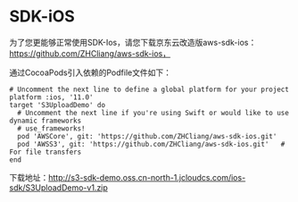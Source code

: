 # SDK-iOS

为了您更能够正常使用SDK-Ios，请您下载京东云改造版aws-sdk-ios：https://github.com/ZHCliang/aws-sdk-ios，

通过CocoaPods引入依赖的Podfile文件如下：
```
# Uncomment the next line to define a global platform for your project
platform :ios, '11.0'
target 'S3UploadDemo' do
  # Uncomment the next line if you're using Swift or would like to use dynamic frameworks
  # use_frameworks!
  pod 'AWSCore', git: 'https://github.com/ZHCliang/aws-sdk-ios.git'
  pod 'AWSS3', git: 'https://github.com/ZHCliang/aws-sdk-ios.git'   # For file transfers
end
```

下载地址：http://s3-sdk-demo.oss.cn-north-1.jcloudcs.com/ios-sdk/S3UploadDemo-v1.zip

